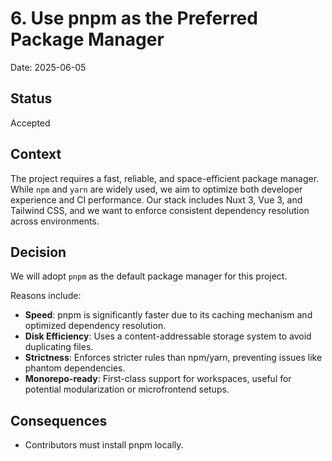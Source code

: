 # 6. Use pnpm as the Preferred Package Manager

Date: 2025-06-05

## Status

Accepted

## Context

The project requires a fast, reliable, and space-efficient package manager. While `npm` and `yarn` are widely used, we aim to optimize both developer experience and CI performance. Our stack includes Nuxt 3, Vue 3, and Tailwind CSS, and we want to enforce consistent dependency resolution across environments.

## Decision

We will adopt `pnpm` as the default package manager for this project.

Reasons include:
* **Speed**: pnpm is significantly faster due to its caching mechanism and optimized dependency resolution.
* **Disk Efficiency**: Uses a content-addressable storage system to avoid duplicating files.
* **Strictness**: Enforces stricter rules than npm/yarn, preventing issues like phantom dependencies.
* **Monorepo-ready**: First-class support for workspaces, useful for potential modularization or microfrontend setups.

## Consequences

* Contributors must install pnpm locally.
